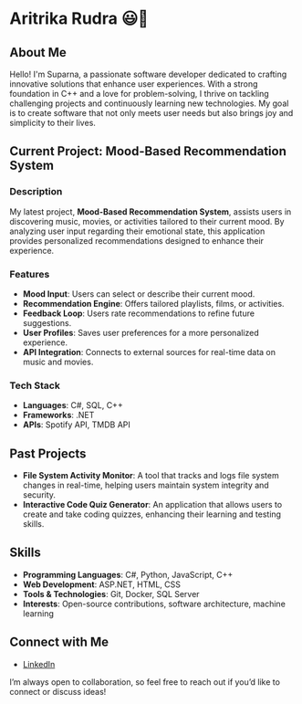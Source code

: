 # Aritrika Rudra 😃🫶

## About Me
Hello! I'm Suparna, a passionate software developer dedicated to crafting innovative solutions that enhance user experiences. With a strong foundation in C++ and a love for problem-solving, I thrive on tackling challenging projects and continuously learning new technologies. My goal is to create software that not only meets user needs but also brings joy and simplicity to their lives.

## Current Project: Mood-Based Recommendation System
### Description
My latest project, **Mood-Based Recommendation System**, assists users in discovering music, movies, or activities tailored to their current mood. By analyzing user input regarding their emotional state, this application provides personalized recommendations designed to enhance their experience.

### Features
- **Mood Input**: Users can select or describe their current mood.
- **Recommendation Engine**: Offers tailored playlists, films, or activities.
- **Feedback Loop**: Users rate recommendations to refine future suggestions.
- **User Profiles**: Saves user preferences for a more personalized experience.
- **API Integration**: Connects to external sources for real-time data on music and movies.

### Tech Stack
- **Languages**: C#, SQL, C++
- **Frameworks**: .NET
- **APIs**: Spotify API, TMDB API

## Past Projects
- **File System Activity Monitor**: A tool that tracks and logs file system changes in real-time, helping users maintain system integrity and security.
- **Interactive Code Quiz Generator**: An application that allows users to create and take coding quizzes, enhancing their learning and testing skills.

## Skills
- **Programming Languages**: C#, Python, JavaScript, C++
- **Web Development**: ASP.NET, HTML, CSS
- **Tools & Technologies**: Git, Docker, SQL Server
- **Interests**: Open-source contributions, software architecture, machine learning

## Connect with Me
- [LinkedIn](https://www.linkedin.com/in/aritrikarudrasuparna)

I’m always open to collaboration, so feel free to reach out if you’d like to connect or discuss ideas!
